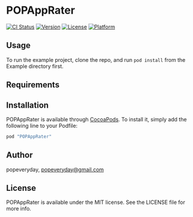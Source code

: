 # POPAppRater

[![CI Status](http://img.shields.io/travis/popeveryday/POPAppRater.svg?style=flat)](https://travis-ci.org/popeveryday/POPAppRater)
[![Version](https://img.shields.io/cocoapods/v/POPAppRater.svg?style=flat)](http://cocoapods.org/pods/POPAppRater)
[![License](https://img.shields.io/cocoapods/l/POPAppRater.svg?style=flat)](http://cocoapods.org/pods/POPAppRater)
[![Platform](https://img.shields.io/cocoapods/p/POPAppRater.svg?style=flat)](http://cocoapods.org/pods/POPAppRater)

## Usage

To run the example project, clone the repo, and run `pod install` from the Example directory first.

## Requirements

## Installation

POPAppRater is available through [CocoaPods](http://cocoapods.org). To install
it, simply add the following line to your Podfile:

```ruby
pod "POPAppRater"
```

## Author

popeveryday, popeveryday@gmail.com

## License

POPAppRater is available under the MIT license. See the LICENSE file for more info.

